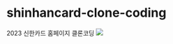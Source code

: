 # shinhancard-clone-coding

2023 신한카드 홈페이지 클론코딩
<img src="https://capsule-render.vercel.app/api?type=wave&color=auto&height=300&section=header&text=capsule%20render&fontSize=90" />

